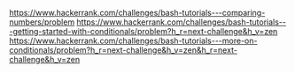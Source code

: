 https://www.hackerrank.com/challenges/bash-tutorials---comparing-numbers/problem
https://www.hackerrank.com/challenges/bash-tutorials---getting-started-with-conditionals/problem?h_r=next-challenge&h_v=zen
https://www.hackerrank.com/challenges/bash-tutorials---more-on-conditionals/problem?h_r=next-challenge&h_v=zen&h_r=next-challenge&h_v=zen
